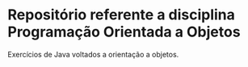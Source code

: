 <h1>Repositório referente a disciplina Programação Orientada a Objetos</h1>  
Exercícios de Java voltados a orientação a objetos.
